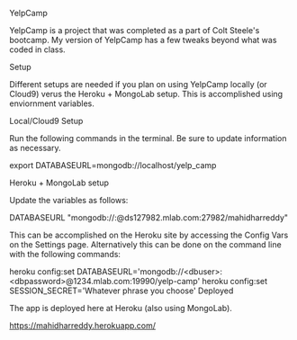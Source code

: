 YelpCamp

YelpCamp is a project that was completed as a part of Colt Steele's bootcamp. My version of YelpCamp has a few tweaks beyond what was coded in class.

Setup 

Different setups are needed if you plan on using YelpCamp locally (or Cloud9) verus the Heroku + MongoLab setup. This is accomplished using enviornment variables.

Local/Cloud9 Setup

Run the following commands in the terminal. Be sure to update information as necessary.

export DATABASEURL=mongodb://localhost/yelp_camp

Heroku + MongoLab setup

Update the variables as follows:

DATABASEURL "mongodb://<dbuser>:<dbpassword>@ds127982.mlab.com:27982/mahidharreddy"


This can be accomplished on the Heroku site by accessing the Config Vars on the Settings page.
Alternatively this can be done on the command line with the following commands:

heroku config:set DATABASEURL='mongodb://\<dbuser>:\<dbpassword>@1234.mlab.<span></span>com:19990/yelp-camp'
heroku config:set SESSION_SECRET='Whatever phrase you choose'
Deployed

The app is deployed here at Heroku (also using MongoLab).

https://mahidharreddy.herokuapp.com/
